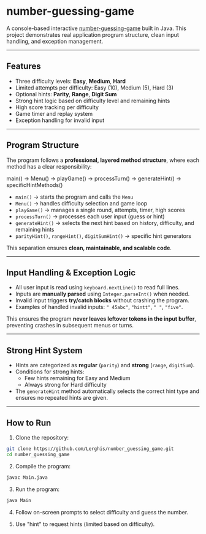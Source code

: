 # number-guessing-game
A console-based interactive [number-guessing-game](https://github.com/Lerghis/number_guessing_game) built in Java. This project demonstrates real application program structure, clean input handling, and exception management.

---

## **Features**

- Three difficulty levels: **Easy**, **Medium**, **Hard**
- Limited attempts per difficulty: Easy (10), Medium (5), Hard (3)
- Optional hints: **Parity**, **Range**, **Digit Sum**
- Strong hint logic based on difficulty level and remaining hints
- High score tracking per difficulty
- Game timer and replay system
- Exception handling for invalid input

---

## **Program Structure**

The program follows a **professional, layered method structure**, where each method has a clear responsibility:

main() → Menu() → playGame() → processTurn() → generateHint() → specificHintMethods()


- `main()` → starts the program and calls the `Menu`
- `Menu()` → handles difficulty selection and game loop
- `playGame()` → manages a single round, attempts, timer, high scores
- `processTurn()` → processes each user input (guess or hint)
- `generateHint()` → selects the next hint based on history, difficulty, and remaining hints
- `parityHint()`, `rangeHint()`, `digitSumHint()` → specific hint generators

This separation ensures **clean, maintainable, and scalable code**.

---

## **Input Handling & Exception Logic**

- All user input is read using `keyboard.nextLine()` to read full lines.
- Inputs are **manually parsed** using `Integer.parseInt()` when needed.
- Invalid input triggers **try/catch blocks** without crashing the program.
- Examples of handled invalid inputs: `" 45abc"`, `"hintt"`, `" "`, `"five"`.

This ensures the program **never leaves leftover tokens in the input buffer**, preventing crashes in subsequent menus or turns.

---

## **Strong Hint System**

- Hints are categorized as **regular** (`parity`) and **strong** (`range`, `digitSum`).
- Conditions for strong hints:
    - Few hints remaining for Easy and Medium
    - Always strong for Hard difficulty
- The `generateHint` method automatically selects the correct hint type and ensures no repeated hints are given.

---

## **How to Run**

1. Clone the repository:

```bash
git clone https://github.com/Lerghis/number_guessing_game.git
cd number_guessing_game
```

2. Compile the program:

```bash
javac Main.java
```

3. Run the program:

```bash
java Main
```

4. Follow on-screen prompts to select difficulty and guess the number.

5. Use "hint" to request hints (limited based on difficulty).

